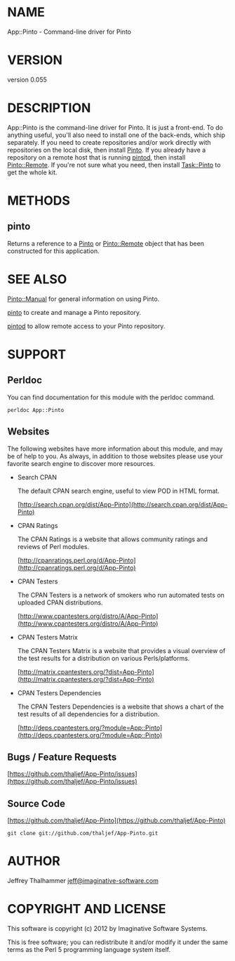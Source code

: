 # NAME

App::Pinto - Command-line driver for Pinto

# VERSION

version 0.055

# DESCRIPTION

App::Pinto is the command-line driver for Pinto.  It is just a
front-end.  To do anything useful, you'll also need to install one of
the back-ends, which ship separately.  If you need to create
repositories and/or work directly with repositories on the local disk,
then install [Pinto](http://search.cpan.org/perldoc?Pinto).  If you already have a repository on a remote
host that is running [pintod](http://search.cpan.org/perldoc?pintod), then install [Pinto::Remote](http://search.cpan.org/perldoc?Pinto::Remote).  If
you're not sure what you need, then install [Task::Pinto](http://search.cpan.org/perldoc?Task::Pinto) to get the
whole kit.

# METHODS

## pinto

Returns a reference to a [Pinto](http://search.cpan.org/perldoc?Pinto) or [Pinto::Remote](http://search.cpan.org/perldoc?Pinto::Remote) object that has
been constructed for this application.

# SEE ALSO

[Pinto::Manual](http://search.cpan.org/perldoc?Pinto::Manual) for general information on using Pinto.

[pinto](http://search.cpan.org/perldoc?pinto) to create and manage a Pinto repository.

[pintod](http://search.cpan.org/perldoc?pintod) to allow remote access to your Pinto repository.

# SUPPORT

## Perldoc

You can find documentation for this module with the perldoc command.

    perldoc App::Pinto

## Websites

The following websites have more information about this module, and may be of help to you. As always,
in addition to those websites please use your favorite search engine to discover more resources.

- Search CPAN

    The default CPAN search engine, useful to view POD in HTML format.

    [http://search.cpan.org/dist/App-Pinto](http://search.cpan.org/dist/App-Pinto)

- CPAN Ratings

    The CPAN Ratings is a website that allows community ratings and reviews of Perl modules.

    [http://cpanratings.perl.org/d/App-Pinto](http://cpanratings.perl.org/d/App-Pinto)

- CPAN Testers

    The CPAN Testers is a network of smokers who run automated tests on uploaded CPAN distributions.

    [http://www.cpantesters.org/distro/A/App-Pinto](http://www.cpantesters.org/distro/A/App-Pinto)

- CPAN Testers Matrix

    The CPAN Testers Matrix is a website that provides a visual overview of the test results for a distribution on various Perls/platforms.

    [http://matrix.cpantesters.org/?dist=App-Pinto](http://matrix.cpantesters.org/?dist=App-Pinto)

- CPAN Testers Dependencies

    The CPAN Testers Dependencies is a website that shows a chart of the test results of all dependencies for a distribution.

    [http://deps.cpantesters.org/?module=App::Pinto](http://deps.cpantesters.org/?module=App::Pinto)

## Bugs / Feature Requests

[https://github.com/thaljef/App-Pinto/issues](https://github.com/thaljef/App-Pinto/issues)

## Source Code



[https://github.com/thaljef/App-Pinto](https://github.com/thaljef/App-Pinto)

    git clone git://github.com/thaljef/App-Pinto.git

# AUTHOR

Jeffrey Thalhammer <jeff@imaginative-software.com>

# COPYRIGHT AND LICENSE

This software is copyright (c) 2012 by Imaginative Software Systems.

This is free software; you can redistribute it and/or modify it under
the same terms as the Perl 5 programming language system itself.

